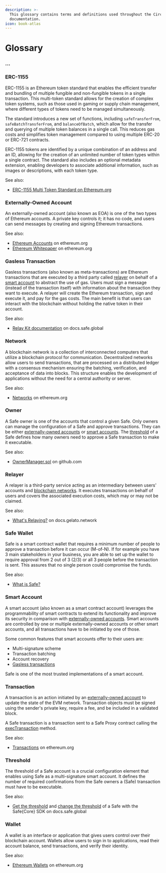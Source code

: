 ```yaml
---
description: >-
  This glossary contains terms and definitions used throughout the Circles
  documentation.
icon: book-atlas
---
```


# Glossary

### ...

### ERC-1155

ERC-1155 is an Ethereum token standard that enables the efficient transfer and bundling of multiple fungible and non-fungible tokens in a single transaction. This multi-token standard allows for the creation of complex token systems, such as those used in gaming or supply chain management, where different types of tokens need to be managed simultaneously.

The standard introduces a new set of functions, including `safeTransferFrom`, `safeBatchTransferFrom`, and `balanceOfBatch`, which allow for the transfer and querying of multiple token balances in a single call. This reduces gas costs and simplifies token management compared to using multiple ERC-20 or ERC-721 contracts.

ERC-1155 tokens are identified by a unique combination of an address and an ID, allowing for the creation of an unlimited number of token types within a single contract. The standard also includes an optional metadata extension, enabling developers to associate additional information, such as images or descriptions, with each token type.

See also:&#x20;

* [ERC-1155 Multi Token Standard on Ethereum.org](https://ethereum.org/en/developers/docs/standards/tokens/erc-1155/)

### Externally-Owned Account <a href="#externally-owned-account" id="externally-owned-account"></a>

An externally-owned account (also known as EOA) is one of the two types of Ethereum accounts. A private key controls it; it has no code, and users can send messages by creating and signing Ethereum transactions.

See also:

* [Ethereum Accounts](https://ethereum.org/en/developers/docs/accounts) on ethereum.org
* [Ethereum Whitepaper](https://ethereum.org/en/whitepaper/#ethereum-accounts) on ethereum.org

### Gasless Transaction <a href="#gasless-transaction" id="gasless-transaction"></a>

Gasless transactions (also known as meta-transactions) are Ethereum transactions that are executed by a third party called [relayer](https://docs.safe.global/glossary#relayer) on behalf of a [smart account](https://docs.safe.global/glossary#smart-account) to abstract the use of gas. Users must sign a message (instead of the transaction itself) with information about the transaction they want to execute. A relayer will create the Ethereum transaction, sign and execute it, and pay for the gas costs. The main benefit is that users can interact with the blockchain without holding the native token in their account.

See also:

* [Relay Kit documentation](https://docs.safe.global/sdk/relay-kit) on docs.safe.global

### Network <a href="#network" id="network"></a>

A blockchain network is a collection of interconnected computers that utilize a blockchain protocol for communication. Decentralized networks allow users to send transactions, that are processed on a distributed ledger with a consensus mechanism ensuring the batching, verification, and acceptance of data into blocks. This structure enables the development of applications without the need for a central authority or server.

See also:

* [Networks](https://ethereum.org/en/developers/docs/networks) on ethereum.org

### Owner <a href="#owner" id="owner"></a>

A Safe owner is one of the accounts that control a given Safe. Only owners can manage the configuration of a Safe and approve transactions. They can be either [externally-owned accounts](https://docs.safe.global/glossary#externally-owned-account) or [smart accounts](https://docs.safe.global/glossary#smart-account). The [threshold](https://docs.safe.global/glossary#threshold) of a Safe defines how many owners need to approve a Safe transaction to make it executable.

See also:

* [OwnerManager.sol](https://github.com/safe-global/safe-smart-account/blob/main/contracts/base/OwnerManager.sol) on github.com

### Relayer <a href="#relayer" id="relayer"></a>

A relayer is a third-party service acting as an intermediary between users' accounts and [blockchain networks](https://docs.safe.global/glossary#network). It executes transactions on behalf of users and covers the associated execution costs, which may or may not be claimed.

See also:

* [What's Relaying?](https://docs.gelato.network/developer-services/relay/what-is-relaying) on docs.gelato.network

### Safe Wallet <a href="#safe-apps" id="safe-apps"></a>

Safe is a smart contract wallet that requires a minimum number of people to approve a transaction before it can occur (M-of-N). If for example you have 3 main stakeholders in your business, you are able to set up the wallet to require approval from 2 out of 3 (2/3) or all 3 people before the transaction is sent. This assures that no single person could compromise the funds.

See also:

* [What is Safe?](https://help.safe.global/en/articles/40869-what-is-safe)

### Smart Account <a href="#smart-account" id="smart-account"></a>

A smart account (also known as a smart contract account) leverages the programmability of smart contracts to extend its functionality and improve its security in comparison with [externally-owned accounts](https://docs.safe.global/glossary#externally-owned-account). Smart accounts are controlled by one or multiple externally-owned accounts or other smart accounts, and all transactions have to be initiated by one of those.

Some common features that smart accounts offer to their users are:

* Multi-signature scheme
* Transaction batching
* Account recovery
* [Gasless transactions](https://docs.safe.global/glossary#gasless-transaction)

Safe is one of the most trusted implementations of a smart account.

### Transaction <a href="#transaction" id="transaction"></a>

A transaction is an action initiated by an [externally-owned account](https://docs.safe.global/glossary#externally-owned-account) to update the state of the EVM network. Transaction objects must be signed using the sender's private key, require a fee, and be included in a validated block.

A Safe transaction is a transaction sent to a Safe Proxy contract calling the [execTransaction](https://github.com/safe-global/safe-smart-account/blob/main/contracts/Safe.sol#L104) method.

See also:

* [Transactions](https://ethereum.org/developers/docs/transactions) on ethereum.org

### Threshold <a href="#threshold" id="threshold"></a>

The threshold of a Safe account is a crucial configuration element that enables using Safe as a multi-signature smart account. It defines the number of required confirmations from the Safe owners a (Safe) transaction must have to be executable.

See also:

* [Get the threshold](https://docs.safe.global/sdk/protocol-kit/reference#getthreshold) and [change the threshold](https://docs.safe.global/sdk/protocol-kit/reference#createchangethresholdtx) of a Safe with the Safe{Core} SDK on docs.safe.global

### Wallet <a href="#wallet" id="wallet"></a>

A wallet is an interface or application that gives users control over their blockchain account. Wallets allow users to sign in to applications, read their account balance, send transactions, and verify their identity.

See also:

* [Ethereum Wallets](https://ethereum.org/wallets) on ethereum.org
